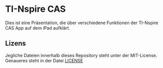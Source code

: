 # TI-Nspire CAS

Dies ist eine Präsentation, die über verschiedene Funktionen der TI-Nspire CAS App auf dem iPad aufklärt.

## Lizens

Jegliche Dateien innerhalb dieses Repository steht unter der MIT-License. Genaueres steht in der Datei [LICENSE](LICENSE)